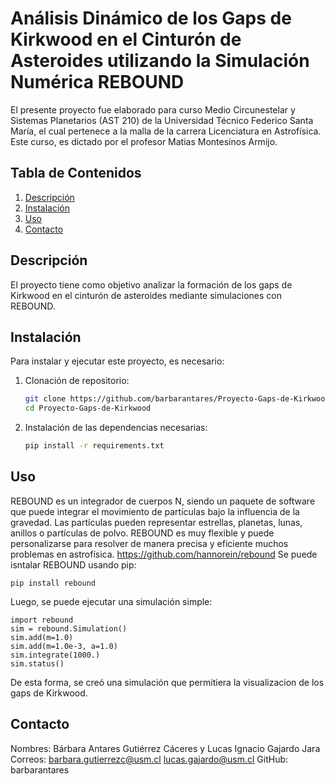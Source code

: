 # Análisis Dinámico de los Gaps de Kirkwood en el Cinturón de Asteroides utilizando la Simulación Numérica REBOUND
El presente proyecto fue elaborado para curso Medio Circunestelar y Sistemas Planetarios (AST 210) de la Universidad Técnico Federico Santa María, el cual pertenece a la malla de la carrera Licenciatura en Astrofísica.
Este curso, es dictado por el profesor Matias Montesinos Armijo.

## Tabla de Contenidos
1. [Descripción](#descripción)
2. [Instalación](#instalación)
3. [Uso](#uso)
4. [Contacto](#contacto)

## Descripción
El proyecto tiene como objetivo analizar la formación de los gaps de Kirkwood en el cinturón de asteroides mediante simulaciones con REBOUND.

## Instalación

Para instalar y ejecutar este proyecto, es necesario:

1. Clonación de repositorio:
    ```sh
    git clone https://github.com/barbarantares/Proyecto-Gaps-de-Kirkwood.git
    cd Proyecto-Gaps-de-Kirkwood
    ```
2. Instalación de las dependencias necesarias:
    ```sh
    pip install -r requirements.txt
    ```
## Uso

REBOUND es un integrador de cuerpos N, siendo un paquete de software que puede integrar el movimiento de partículas bajo la influencia de la gravedad. Las partículas pueden representar estrellas, planetas, lunas, anillos o partículas de polvo. REBOUND es muy flexible y puede personalizarse para resolver de manera precisa y eficiente muchos problemas en astrofísica.
https://github.com/hannorein/rebound
Se puede isntalar REBOUND usando pip: 

 ```
 pip install rebound
```
Luego, se puede ejecutar una simulación simple:
 ```
import rebound
sim = rebound.Simulation()
sim.add(m=1.0)
sim.add(m=1.0e-3, a=1.0)
sim.integrate(1000.)
sim.status()
```
De esta forma, se creó una simulación que permitiera la visualizacion de los gaps de Kirkwood.
## Contacto
Nombres: Bárbara Antares Gutiérrez Cáceres y Lucas Ignacio Gajardo Jara
Correos: barbara.gutierrezc@usm.cl lucas.gajardo@usm.cl
GitHub: barbarantares




######

